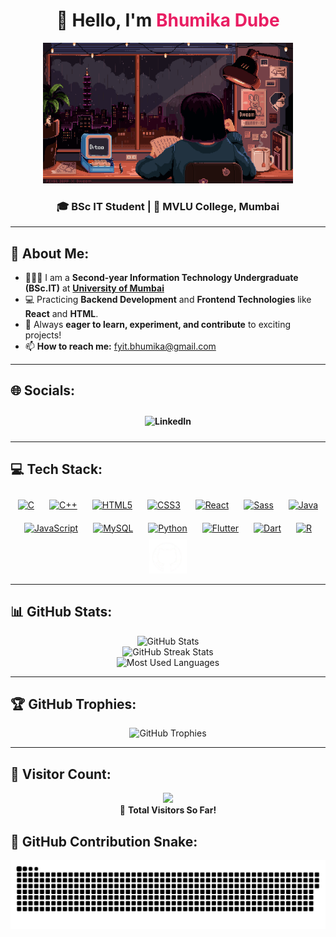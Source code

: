 <h1 align="center">👋 Hello, I'm <span style="color: #e91e63;">Bhumika Dube</span></h1>  
<div align="center">  
  <img src="code.gif" alt="Coder Gif" style="width:400px;"/>  
</div>  

<h3 align="center">🎓 <b>BSc IT Student</b> | 📍 <b>MVLU College, Mumbai</b></h3>

---

## 💫 About Me:
- 👩🏻‍💻 I am a **Second-year Information Technology Undergraduate (BSc.IT)** at **[University of Mumbai](https://mu.ac.in/)**  
- 💻 Practicing **Backend Development** and **Frontend Technologies** like **React** and **HTML**.  
- 🚀 Always **eager to learn, experiment, and contribute** to exciting projects!  
- 📫 **How to reach me:** fyit.bhumika@gmail.com  

---

## 🌐 Socials:
<div align="center">
  <a href="https://www.linkedin.com/in/bhumika-dube-295105299/" target="_blank" style="text-decoration: none; font-weight: bold;">
    <img src="https://upload.wikimedia.org/wikipedia/commons/c/ca/LinkedIn_logo_initials.png" alt="LinkedIn" style="width:40px; height:40px; margin:10px; vertical-align:middle;">
  </a>
</div>

---

## 💻 Tech Stack:
<div align="center">  
        <a href="https://www.cprogramming.com/" target="_blank"><img style="margin: 10px" src="https://profilinator.rishav.dev/skills-assets/c-original.svg" alt="C" height="50" /></a>  
        <a href="https://www.cplusplus.com/" target="_blank"><img style="margin: 10px" src="https://profilinator.rishav.dev/skills-assets/cplusplus-original.svg" alt="C++" height="50" /></a>  
        <a href="https://en.wikipedia.org/wiki/HTML5" target="_blank"><img style="margin: 10px" src="https://profilinator.rishav.dev/skills-assets/html5-original-wordmark.svg" alt="HTML5" height="60" /></a>  
        <a href="https://www.w3schools.com/css/" target="_blank"><img style="margin: 10px" src="https://profilinator.rishav.dev/skills-assets/css3-original-wordmark.svg" alt="CSS3" height="60" /></a>  
        <a href="https://reactjs.org/" target="_blank"><img style="margin: 10px" src="https://profilinator.rishav.dev/skills-assets/react-original-wordmark.svg" alt="React" height="50" /></a>  
        <a href="https://sass-lang.com/" target="_blank"><img style="margin: 10px" src="https://profilinator.rishav.dev/skills-assets/sass-original.svg" alt="Sass" height="50" /></a>  
        <a href="https://www.java.com/" target="_blank"><img style="margin: 10px" src="https://profilinator.rishav.dev/skills-assets/java-original-wordmark.svg" alt="Java" height="60" /></a>  
        <a href="https://www.javascript.com/" target="_blank"><img style="margin: 10px" src="https://profilinator.rishav.dev/skills-assets/javascript-original.svg" alt="JavaScript" height="50" /></a>  
        <a href="https://www.mysql.com/" target="_blank"><img style="margin: 10px" src="https://profilinator.rishav.dev/skills-assets/mysql-original-wordmark.svg" alt="MySQL" height="60" /></a>  
        <a href="https://www.python.org/" target="_blank"><img style="margin: 10px" src="https://profilinator.rishav.dev/skills-assets/python-original.svg" alt="Python" height="55" /></a>  
        <a href="https://flutter.dev/" target="_blank"><img style="margin: 10px" src="https://profilinator.rishav.dev/skills-assets/flutterio-icon.svg" alt="Flutter" height="45" /></a>  
        <a href="https://dart.dev/" target="_blank"><img style="margin: 10px" src="https://profilinator.rishav.dev/skills-assets/dartlang-icon.svg" alt="Dart" height="45" /></a>  
        <a href="https://www.r-project.org/" target="_blank"><img style="margin: 10px" src="https://profilinator.rishav.dev/skills-assets/r.svg" alt="R" height="45" /></a>  
        <img src="GitHub 1.png" alt="Coder Gif" style="width:60px;"/>
</div>

---

## 📊 GitHub Stats:
<div align="center">  
  <img src="https://github-readme-stats.vercel.app/api?username=bhumika962&theme=rose&hide_border=false&include_all_commits=false&count_private=false" alt="GitHub Stats"/><br/>
  <img src="https://github-readme-streak-stats.herokuapp.com/?user=bhumika962&theme=rose&hide_border=false" alt="GitHub Streak Stats"/><br/>
  <img src="https://github-readme-stats.vercel.app/api/top-langs/?username=bhumika962&theme=rose&hide_border=false&include_all_commits=false&count_private=false&layout=compact" alt="Most Used Languages"/>
</div>

---

## 🏆 GitHub Trophies:
<div align="center">  
  <img src="https://github-profile-trophy.vercel.app/?username=bhumika962&theme=radical&no-frame=false&no-bg=true&margin-w=4" alt="GitHub Trophies"/>
</div>

---
## 🌟 **Visitor Count**:
<div align="center">
        
[![](https://visitcount.itsvg.in/api?id=bhumika962&icon=0&color=1)](https://visitcount.itsvg.in)<br>
👀 **Total Visitors So Far!**
</div>

## 🐍 GitHub Contribution Snake:
<picture>
  <source media="(prefers-color-scheme: dark)" srcset="https://raw.githubusercontent.com/bhumika962/bhumika962/output/github-snake-dark.svg" />
  <source media="(prefers-color-scheme: light)" srcset="https://raw.githubusercontent.com/bhumika962/bhumika962/output/github-snake.svg" />
  <img alt="github-snake" src="https://raw.githubusercontent.com/bhumika962/bhumika962/output/github-snake.svg" />
</picture>





